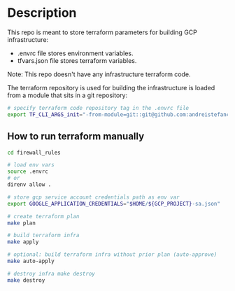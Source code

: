 # Description

This repo is meant to store terraform parameters for building GCP infrastructure:

* .envrc file stores environment variables.
* tfvars.json file stores terraform variables.

Note: This repo doesn't have any infrastructure terraform code.

The terraform repository is used for building the infrastructure is loaded from a module that sits in a git repository:
```bash
# specify terraform code repository tag in the .envrc file
export TF_CLI_ARGS_init="-from-module=git::git@github.com:andreistefanciprian/demo-tf-code.git//firewall_rules?ref=tags/0.0.2"
```

## How to run terraform manually

```bash
cd firewall_rules

# load env vars
source .envrc
# or
direnv allow .

# store gcp service account credentials path as env var
export GOOGLE_APPLICATION_CREDENTIALS="$HOME/${GCP_PROJECT}-sa.json"

# create terraform plan
make plan

# build terraform infra
make apply

# optional: build terraform infra without prior plan (auto-approve)
make auto-apply

# destroy infra make destroy
make destroy
```